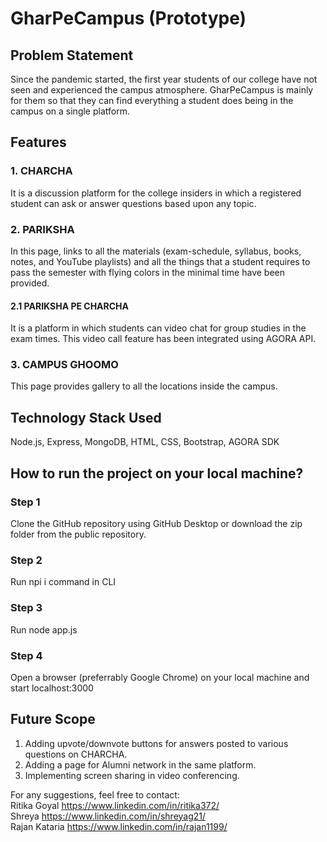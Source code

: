 # GharPeCampus (Prototype)

## Problem Statement
Since the pandemic started, the first year students of our college have not seen and experienced the campus atmosphere. GharPeCampus is mainly for them so that they can find everything a student does being in the campus on a single platform.

## Features
### 1. CHARCHA
It is a discussion platform for the college insiders in which a registered student can ask or answer questions based upon any topic.
### 2. PARIKSHA
In this page, links to all the materials (exam-schedule, syllabus, books, notes, and YouTube playlists) and all the things that a student requires to pass the semester with flying colors in the minimal time have been provided.
#### 2.1 PARIKSHA PE CHARCHA
It is a platform in which students can video chat for group studies in the exam times. This video call feature has been integrated using AGORA API.
### 3. CAMPUS GHOOMO
This page provides gallery to all the locations inside the campus.

## Technology Stack Used
Node.js, Express, MongoDB, HTML, CSS, Bootstrap, AGORA SDK 

## How to run the project on your local machine?
### Step 1
Clone the GitHub repository using GitHub Desktop or download the zip folder from the public repository.
### Step 2
Run npi i command in CLI
### Step 3
Run node app.js 
### Step 4
Open a browser (preferrably Google Chrome) on your local machine and start localhost:3000

## Future Scope
1. Adding upvote/downvote buttons for answers posted to various questions on CHARCHA. 
2. Adding a page for Alumni network in the same platform.
3. Implementing screen sharing in video conferencing.


For any suggestions, feel free to contact:<br>
Ritika Goyal https://www.linkedin.com/in/ritika372/ <br>
Shreya https://www.linkedin.com/in/shreyag21/<br>
Rajan Kataria https://www.linkedin.com/in/rajan1199/
